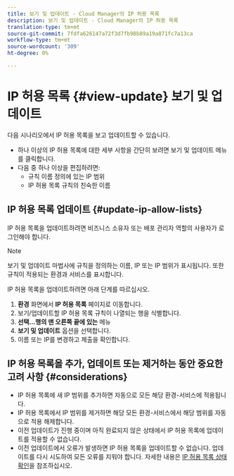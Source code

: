 ```yaml
---
title: 보기 및 업데이트 - Cloud Manager의 IP 허용 목록
description: 보기 및 업데이트 - Cloud Manager의 IP 허용 목록
translation-type: tm+mt
source-git-commit: 7fdfa626147a72f3d7fb98b89a19a871fc7a13ca
workflow-type: tm+mt
source-wordcount: '309'
ht-degree: 0%

---
```



# IP 허용 목록 {#view-update} 보기 및 업데이트

다음 시나리오에서 IP 허용 목록을 보고 업데이트할 수 있습니다.

* 하나 이상의 IP 허용 목록에 대한 세부 사항을 간단히 보려면 보기 및 업데이트 메뉴를 클릭합니다.
* 다음 중 하나 이상을 편집하려면:
   * 규칙 이름 정의에 있는 IP 범위
   * IP 허용 목록 규칙의 친숙한 이름

## IP 허용 목록 업데이트 {#update-ip-allow-lists}


IP 허용 목록을 업데이트하려면 비즈니스 소유자 또는 배포 관리자 역할의 사용자가 로그인해야 합니다.

>[!NOTE]
>보기 및 업데이트 마법사에 규칙을 정의하는 이름, IP 또는 IP 범위가 표시됩니다. 또한 규칙이 적용되는 환경과 서비스를 표시합니다.

IP 허용 목록을 업데이트하려면 아래 단계를 따르십시오.

1. **환경** 화면에서 **IP 허용 목록** 페이지로 이동합니다.
1. 보기/업데이트할 IP 허용 목록 규칙이 나열되는 행을 식별합니다.
1. **선택...행의 맨 오른쪽 끝에 있는** 메뉴
1. **보기 및 업데이트** 옵션을 선택합니다.
1. 이름 또는 IP를 변경하고 제출을 확인합니다.

## IP 허용 목록을 추가, 업데이트 또는 제거하는 동안 중요한 고려 사항 {#considerations}

* IP 허용 목록에 새 IP 범위를 추가하면 자동으로 모든 해당 환경-서비스에 적용됩니다.
* IP 허용 목록에서 IP 범위를 제거하면 해당 모든 환경-서비스에서 해당 범위를 자동으로 적용 해제합니다.
* 이전 업데이트가 진행 중이며 아직 완료되지 않은 상태에서 IP 허용 목록에 업데이트를 적용할 수 없습니다.
* 이전 업데이트에서 오류가 발생하면 IP 허용 목록을 업데이트할 수 없습니다. 업데이트를 다시 시도하여 모든 오류를 지워야 합니다.
자세한 내용은 [IP 허용 목록 상태 확인](/help/implementing/cloud-manager/ip-allow-lists/check-ip-allow-list-status.md)을 참조하십시오.